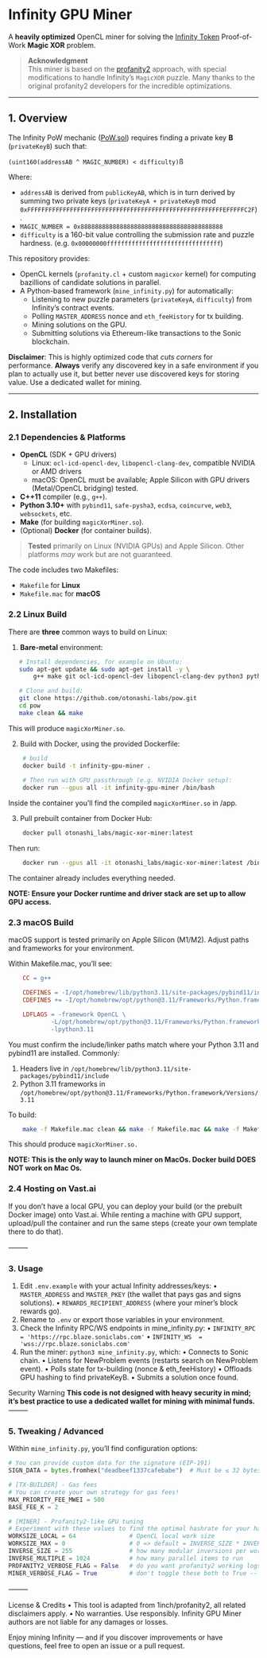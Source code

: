 # Infinity GPU Miner

A **heavily optimized** OpenCL miner for solving the [Infinity Token](https://github.com/8finity-xyz/protocol) Proof-of-Work **Magic XOR** problem.  

> **Acknowledgment**  
> This miner is based on the [profanity2](https://github.com/1inch/profanity2) approach, with special modifications to handle Infinity’s `MagicXOR` puzzle. Many thanks to the original profanity2 developers for the incredible optimizations.

---

## 1. Overview

The Infinity PoW mechanic ([PoW.sol](https://github.com/8finity-xyz/protocol/blob/main/contracts/PoW.sol)) requires finding a private key **B** (`privateKeyB`) such that:

`(uint160(addressAB ^ MAGIC_NUMBER) < difficulty)`ß

Where:
- `addressAB` is derived from `publicKeyAB`, which is in turn derived by summing two private keys (`privateKeyA + privateKeyB` mod `0xFFFFFFFFFFFFFFFFFFFFFFFFFFFFFFFFFFFFFFFFFFFFFFFFFFFFFFFEFFFFFC2F`).
- `MAGIC_NUMBER = 0x8888888888888888888888888888888888888888`
- `difficulty` is a 160-bit value controlling the submission rate and puzzle hardness. (e.g. `0x00000000ffffffffffffffffffffffffffffffff`)

This repository provides:
- OpenCL kernels (`profanity.cl` + custom `magicxor` kernel) for computing bazillions of candidate solutions in parallel.
- A Python-based framework (`mine_infinity.py`) for automatically:
  - Listening to new puzzle parameters (`privateKeyA`, `difficulty`) from Infinity’s contract events.
  - Polling `MASTER_ADDRESS` nonce and `eth_feeHistory` for tx building.
  - Mining solutions on the GPU.
  - Submitting solutions via Ethereum-like transactions to the Sonic blockchain.

**Disclaimer**: This is highly optimized code that *cuts corners* for performance. **Always** verify any discovered key in a safe environment if you plan to actually use it, but better never use discovered keys for storing value. Use a dedicated wallet for mining.

---

## 2. Installation

### 2.1 Dependencies & Platforms

- **OpenCL** (SDK + GPU drivers)  
  - Linux: `ocl-icd-opencl-dev`, `libopencl-clang-dev`, compatible NVIDIA or AMD drivers
  - macOS: OpenCL must be available; Apple Silicon with GPU drivers (Metal/OpenCL bridging) tested.
- **C++11** compiler (e.g., `g++`).
- **Python 3.10+** with `pybind11`, `safe-pysha3`, `ecdsa`, `coincurve`, `web3`, `websockets`, etc.
- **Make** (for building `magicXorMiner.so`).
- (Optional) **Docker** (for container builds).

> **Tested** primarily on Linux (NVIDIA GPUs) and Apple Silicon. Other platforms *may* work but are not guaranteed.

The code includes two Makefiles:
- `Makefile` for **Linux**
- `Makefile.mac` for **macOS**  

### 2.2 Linux Build

There are **three** common ways to build on Linux:

1. **Bare-metal** environment:
```bash
   # Install dependencies, for example on Ubuntu:
   sudo apt-get update && sudo apt-get install -y \
       g++ make git ocl-icd-opencl-dev libopencl-clang-dev python3 python3-pip

   # Clone and build:
   git clone https://github.com/otonashi-labs/pow.git
   cd pow
   make clean && make
```

This will produce `magicXorMiner.so`.

2. Build with Docker, using the provided Dockerfile:
```bash
    # build
    docker build -t infinity-gpu-miner .
    
    # Then run with GPU passthrough (e.g. NVIDIA Docker setup):
    docker run --gpus all -it infinity-gpu-miner /bin/bash
 ```

Inside the container you’ll find the compiled `magicXorMiner.so` in /app.

3. Pull prebuilt container from Docker Hub:
```bash
    docker pull otonashi_labs/magic-xor-miner:latest
```
Then run:
```bash
    docker run --gpus all -it otonashi_labs/magic-xor-miner:latest /bin/bash
```
The container already includes everything needed.

**NOTE: Ensure your Docker runtime and driver stack are set up to allow GPU access.**

### 2.3 macOS Build

macOS support is tested primarily on Apple Silicon (M1/M2). Adjust paths and frameworks for your environment.

Within Makefile.mac, you’ll see:

```makefile
    CC = g++

    CDEFINES = -I/opt/homebrew/lib/python3.11/site-packages/pybind11/include
    CDEFINES += -I/opt/homebrew/opt/python@3.11/Frameworks/Python.framework/Versions/3.11/include/python3.11

    LDFLAGS = -framework OpenCL \
            -L/opt/homebrew/opt/python@3.11/Frameworks/Python.framework/Versions/3.11/lib \
            -lpython3.11

```
You must confirm the include/linker paths match where your Python 3.11 and pybind11 are installed. 
Commonly:
1.  Headers live in `/opt/homebrew/lib/python3.11/site-packages/pybind11/include`
2.  Python 3.11 frameworks in `/opt/homebrew/opt/python@3.11/Frameworks/Python.framework/Versions/3.11`

To build:
```bash
    make -f Makefile.mac clean && make -f Makefile.mac && make -f Makefile.mac clean
```

This should produce `magicXorMiner.so.`

**NOTE: This is the only way to launch miner on MacOs. Docker build DOES NOT work on Mac Os.**

### 2.4 Hosting on Vast.ai

If you don’t have a local GPU, you can deploy your build (or the prebuilt Docker image) onto Vast.ai. While renting a machine with GPU support, upload/pull the container and run the same steps (create your own template there to do that).

⸻

### 3. Usage
1.	Edit `.env.example` with your actual Infinity addresses/keys:
    •	`MASTER_ADDRESS` and `MASTER_PKEY` (the wallet that pays gas and signs solutions).
    •	`REWARDS_RECIPIENT_ADDRESS` (where your miner’s block rewards go).
2.	Rename to `.env` or export those variables in your environment.
3.	Check the Infinity RPC/WS endpoints in mine_infinity.py:
    •   `INFINITY_RPC = 'https://rpc.blaze.soniclabs.com'`
    •   `INFINITY_WS  = 'wss://rpc.blaze.soniclabs.com'`
4.	Run the miner: `python3 mine_infinity.py`, which:
    •	Connects to Sonic chain.
    •	Listens for NewProblem events (restarts search on NewProblem event).
    •   Polls state for tx-building (nonce & eth_feeHistory)
    •	Offloads GPU hashing to find privateKeyB.
    •	Submits a solution once found. 
    

Security Warning
**This code is not designed with heavy security in mind; it’s best practice to use a dedicated wallet for mining with minimal funds.**
⸻

### 5. Tweaking / Advanced

Within `mine_infinity.py`, you’ll find configuration options:

```python
# You can provide custom data for the signature (EIP-191)
SIGN_DATA = bytes.fromhex("deadbeef1337cafebabe")  # Must be ≤ 32 bytes

# [TX-BUILDER] - Gas fees
# You can create your own strategy for gas fees!
MAX_PRIORITY_FEE_MWEI = 500
BASE_FEE_K = 2

# [MINER] - Profanity2-like GPU tuning
# Experiment with these values to find the optimal hashrate for your hardware.
WORKSIZE_LOCAL = 64               # OpenCL local work size
WORKSIZE_MAX = 0                  # 0 => default = INVERSE_SIZE * INVERSE_MULTIPLE
INVERSE_SIZE = 255                # how many modular inversions per work item
INVERSE_MULTIPLE = 1024           # how many parallel items to run
PROFANITY2_VERBOSE_FLAG = False   # do you want profanity2 working logs?
MINER_VERBOSE_FLAG = True         # don't toggle these both to True -- they will mix, one at a time please

```

⸻

License & Credits
	•	This tool is adapted from 1inch/profanity2, all related disclaimers apply.
	•	No warranties. Use responsibly. Infinity GPU Miner authors are not liable for any damages or losses.

Enjoy mining Infinity — and if you discover improvements or have questions, feel free to open an issue or a pull request.

